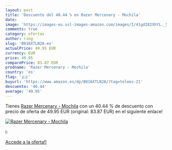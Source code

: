 ```yaml
---
layout: post
title: 'Descuento del 40.44 % en Razer Mercenary - Mochila'
date: 
image: 'https://images-eu.ssl-images-amazon.com/images/I/41gdI82XhYL._SL200_.jpg'
comments: true
category: ofertas
author: ring
slug: 'B016XTLN2A-es'
actualPrice: 49.95 EUR
currency: EUR
price: 49.95
comparePrice: 83.87 EUR
prodname: 'Razer Mercenary - Mochila'
country: 'es'
flag: '🇪🇸'
buyurl: 'https://www.amazon.es/dp/B016XTLN2A/?tag=tolees-21'
descuento: '40.44'
average: '49.95'
---
```


Tienes [Razer Mercenary - Mochila](https://www.amazon.es/dp/B016XTLN2A/?tag=tolees-21) con un 40.44 % de descuento con precio de oferta de 49.95 EUR (original: 83.87 EUR) en el siguiente enlace!

[![Razer Mercenary - Mochila](https://images-eu.ssl-images-amazon.com/images/I/41gdI82XhYL._SL200_.jpg)](https://www.amazon.es/dp/B016XTLN2A/?tag=tolees-21)

ℹ️:


[Accede a la oferta!!](https://www.amazon.es/dp/B016XTLN2A/?tag=tolees-21)
